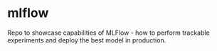 # mlflow
Repo to showcase capabilities of MLFlow - how to perform trackable experiments and deploy the best model in production. 
